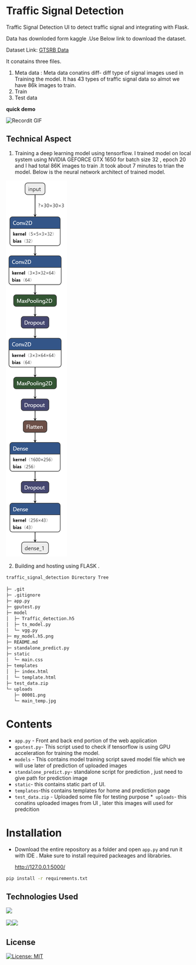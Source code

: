 

# Traffic Signal Detection 

  Traffic Signal Detection UI to detect traffic signal and integrating with Flask.

  Data has downloded form kaggle .Use Below link to download the dataset. 

  <p>Dataset Link: <a href="https://www.kaggle.com/meowmeowmeowmeowmeow/gtsrb-german-traffic-sign">GTSRB Data </a></p>

  It conatains three files.


  1. Meta data : Meta data conatins diff- diff type of signal images used in Training the model. It has 43 types of traffic signal data so almot we have 86k images to train.
  2. Train
  3. Test data

  
**quick demo**

![Recordit GIF](http://g.recordit.co/oYi4PX5Lq1.gif)

## Technical Aspect

1. Training a deep learning model using tensorflow. I trained model on local system using NVIDIA GEFORCE GTX 1650 for batch size 32 , epoch 20 and I had total 86K images to train .It took about 7 minutes to trian the model.
Below is the neural network architect of trained model.

![Network Images](https://github.com/Uttam580/Traffic_Signal_Detection/blob/master/my_model.h5.png)

2. Building and hosting using FLASK .


```
traffic_signal_detection Directory Tree

├─ .git
├─ .gitignore
├─ app.py
├─ gputest.py
├─ model
│  ├─ Traffic_detection.h5
│  ├─ ts_model.py
│  └─ vgg.py
├─ my_model.h5.png
├─ README.md
├─ standalone_predict.py
├─ static
│  └─ main.css
├─ templates
│  ├─ index.html
│  └─ template.html
├─ test_data.zip
└─ uploads
   ├─ 00001.png
   └─ main_temp.jpg

```

# Contents

* ```app.py``` - Front and back end portion of the web application 
* ```gputest.py```-  This script used to check if tensorflow is using GPU acceleration for training the model.
* ```models``` - This contains model training script  saved model file which we will use later of prediction of   uploaded images 
* ```standalone_predict.py```- standalone script for prediction , just need to give path for prediction image
* ```static```- this contains static part of UI.
* ```templates```-this contains templates for home and prediction page
* ```test_data.zip``` - Uploaded some file for testing purpose 
*``` uploads```- this conatins uploaded images  from UI , later this images will used for predcition


# Installation

* Download the entire repository as a folder and open ```app.py``` and run it with IDE .
  Make sure to install  required packeages and librabries. 

   http://127.0.0.1:5000/
```bash
pip install -r requirements.txt
```

## Technologies Used

![](https://forthebadge.com/images/badges/made-with-python.svg)

[<img target="_blank" src="https://www.tensorflow.org/images/tf_logo_social.png" width=280>](https://www.tensorflow.org)[<img target="_blank" src="https://flask.palletsprojects.com/en/1.1.x/_images/flask-logo.png" width=170>](https://flask.palletsprojects.com/en/1.1.x/) 



## License
[![License: MIT](https://img.shields.io/badge/License-MIT-yellow.svg)](https://opensource.org/licenses/MIT)


